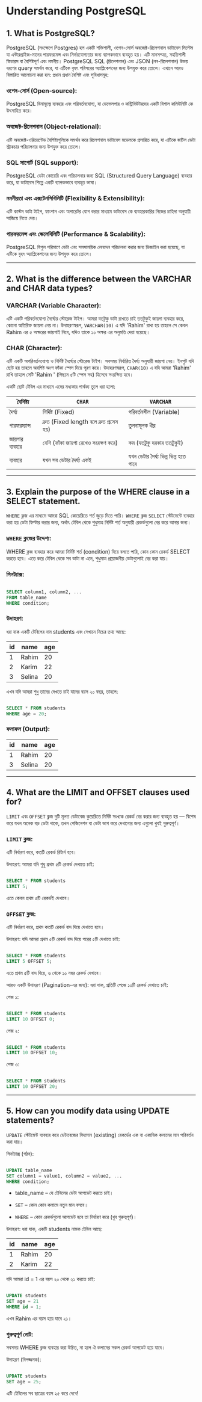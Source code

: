 # Understanding PostgreSQL

## 1. What is PostgreSQL?

PostgreSQL (সংক্ষেপে Postgres) হল একটি শক্তিশালী, ওপেন-সোর্স অবজেক্ট-রিলেশনাল ডাটাবেস সিস্টেম যা এন্টারপ্রাইজ-মানের পারফরমেন্স এবং নির্ভরযোগ্যতার জন্য ব্যাপকভাবে ব্যবহৃত হয়। এটি মানসম্মত, সহতিশালী ফিচারস বা বৈশিষ্টপূর্ণ এবং নমনীয়। PostgreSQL SQL (রিলেশনাল) এবং JSON (নন-রিলেশনাল) উভয় ধরণের query সমর্থন করে, যা এটিকে বৃহৎ পরিসরের অ্যাপ্লিকেশনের জন্য উপযুক্ত করে তোলে। 
এখানে আরও বিস্তারিত আলোচনা করা হল:
প্রধান প্রধান বৈশিষ্ট এবং সুবিধাসমূহ:

### ওপেন-সোর্স (Open-source):
PostgreSQL বিনামূল্যে ব্যবহার এবং পরিবর্তনযোগ্য, যা ডেভেলপার ও কন্ট্রিবিউটরদের একটি বিশাল কমিউনিটি কে উৎসাহিত করে। 

### অবজেক্ট-রিলেশনাল (Object-relational):
এটি অবজেক্ট-ওরিয়েন্টেড বৈশিষ্ট্যগুলিকে সমর্থন করে রিলেশনাল ডাটাবেস মডেলকে প্রসারিত করে, যা এটিকে জটিল ডেটা স্ট্রাকচার পরিচালনার জন্য উপযুক্ত করে তোলে। 

### SQL সাপোর্ট (SQL support):
PostgreSQL ডেটা কোয়েরি এবং পরিচালনার জন্য SQL (Structured Query Language) ব্যবহার করে, যা ডাটাবেস শিল্পে একটি ব্যাপকভাবে ব্যবহৃত ভাষা। 

### নমনীয়তা এবং এক্সটেনসিবিলিটি (Flexibility & Extensibility):
এটি কাস্টম ডাটা টাইপ, ফাংশান এবং অপারেটর যোগ করার মাধ্যমে ডাটাবেস কে ব্যবহারকারির নিজের চাহিদা অনুযায়ী সাজিয়ে নিতে দেয়।

### পারফরমেন্স এবং স্কেলেবিলিটি (Performance & Scalability):
PostgreSQL বিপুল পরিমাণে ডেটা এবং সমসাময়িক লেনদেন পরিচালনা করার জন্য ডিজাইন করা হয়েছে, যা এটিকে বৃহৎ অ্যাপ্লিকেশনের জন্য উপযুক্ত করে তোলে।

---

## 2. What is the difference between the VARCHAR and CHAR data types?

### VARCHAR (Variable Character):
এটি একটি পরিবর্তনযোগ্য দৈর্ঘ্যের স্টোরেজ টাইপ। আমরা যতটুকু ডাটা রাখতে চাই ততটুকুই জায়গা ব্যবহার করে, কোনো অতিরিক্ত জায়গা নেয় না। 
উদাহরণস্বরূপ, `VARCHAR(10)` এ যদি 'Rahim' রাখা হয় তাহলে সে কেবল Rahim এর ৫ অক্ষরের জায়গাই নিবে, যদিও তাকে ১০ অক্ষর এর অনুমতি দেয়া হয়েছে।

### CHAR (Character):
এটি একটি অপরিবর্তনযোগ্য ও নির্দিষ্ট দৈর্ঘ্যের স্টোরেজ  টাইপ। সবসময় নির্ধারিত দৈর্ঘ্য অনুযায়ী জায়গা নেয়। ইনপুট যদি ছোট হয় তাহলে অবশিষ্ট অংশ ফাঁকা স্পেস দিয়ে পূরণ করে।
উদাহরণস্বরূপ, `CHAR(10)` এ যদি আমরা 'Rahim' রাখি তাহলে সেটি 'Rahim     ' (পিছনে ৫টি স্পেস সহ) হিসেবে সংরক্ষিত হবে।

একটি ছোট টেবিল এর মাধ্যমে এদের মধ্যকার পার্থক্য তুলে ধরা হলো:

| বৈশিষ্ট্য              | `CHAR`                                   | `VARCHAR`                                   |
|--------------------|------------------------------------------|---------------------------------------------|
| দৈর্ঘ্য               | নির্দিষ্ট (Fixed)                             | পরিবর্তনশীল (Variable)                  |
| পারফরম্যান্স         | দ্রুত (Fixed length বলে দ্রুত প্রসেস হয়)      | তুলনামূলক ধীর                            |
| জায়গার ব্যবহার      | বেশি (ফাঁকা জায়গা রেখেও সংরক্ষণ করে)       | কম (যতটুকু দরকার ততটুকুই)                 |
| ব্যবহার             | যখন সব ডেটার দৈর্ঘ্য একই                    | যখন ডেটার দৈর্ঘ্য ভিন্ন ভিন্ন হতে পারে      |
---


## 3. Explain the purpose of the WHERE clause in a SELECT statement.

`WHERE` ক্লজ এর মাধ্যমে আমরা SQL কোয়েরিতে শর্ত জুড়ে দিতে পারি। `WHERE` ক্লজ `SELECT` স্টেটমেন্টে ব্যবহার করা হয় ডেটা ফিল্টার করার জন্য, অর্থাৎ টেবিল থেকে শুধুমাত্র নির্দিষ্ট শর্ত অনুযায়ী রেকর্ডগুলো বের করে আনার জন্য।

### `WHERE` ক্লজের উদ্দেশ্য:
WHERE ক্লজ ব্যবহার করে আমরা নির্দিষ্ট শর্ত (condition) দিয়ে বলতে পারি, কোন কোন রেকর্ড SELECT করতে হবে। এতে করে টেবিল থেকে সব ডাটা না এনে, শুধুমাত্র প্রয়োজনীয় ডেটাগুলোই বের করা যায়।

### সিনট্যাক্স:
```sql

SELECT column1, column2, ...
FROM table_name
WHERE condition;
```

### উদাহরণ:
ধরা যাক একটি টেবিলের নাম students এবং সেখানে নিচের তথ্য আছে:

| id | name   | age |
| -- | ------ | --- |
| 1  | Rahim  | 20  |
| 2  | Karim  | 22  |
| 3  | Selina | 20  |

এখন যদি আমরা শুধু তাদের দেখতে চাই যাদের বয়স ২০ বছর, তাহলে:

```sql

SELECT * FROM students
WHERE age = 20;
```

### ফলাফল (Output):

| id | name   | age |
| -- | ------ | --- |
| 1  | Rahim  | 20  |
| 3  | Selina | 20  |
---


## 4. What are the LIMIT and OFFSET clauses used for?

`LIMIT` এবং `OFFSET` ক্লজ দুটি মূলত ডেটাবেজ কুয়েরিতে নির্দিষ্ট সংখ্যক রেকর্ড বের করার জন্য ব্যবহৃত হয় — বিশেষ করে যখন অনেক বড় ডেটা থাকে, তখন পেজিনেশন বা ডেটা ভাগ করে দেখানোর জন্য এগুলো খুবই গুরুত্বপূর্ণ।

### `LIMIT` ক্লজ:
এটি নির্ধারণ করে, কতটি রেকর্ড রিটার্ন হবে।

উদাহরণ: আমরা যদি শুধু প্রথম ৫টি রেকর্ড দেখাতে চাই:

```sql

SELECT * FROM students
LIMIT 5;
```

এতে কেবল প্রথম ৫টি রেকর্ডই দেখাবে।

### `OFFSET` ক্লজ:
এটি নির্ধারণ করে, প্রথম কতটি রেকর্ড বাদ দিয়ে দেখাতে হবে।

উদাহরণ: যদি আমরা প্রথম ৫টি রেকর্ড বাদ দিয়ে পরের ৫টি দেখাতে চাই:

```sql

SELECT * FROM students
LIMIT 5 OFFSET 5;
```

এতে প্রথম ৫টি বাদ দিয়ে, ৬ থেকে ১০ নম্বর রেকর্ড দেখাবে।

আরও একটি উদাহরণ (Pagination-এর জন্য):
ধরা যাক, প্রতিটি পেজে ১০টি রেকর্ড দেখাতে চাই:

পেজ ১:

```sql

SELECT * FROM students
LIMIT 10 OFFSET 0;
```

পেজ ২:

```sql

SELECT * FROM students
LIMIT 10 OFFSET 10;
```

পেজ ৩:

```sql

SELECT * FROM students
LIMIT 10 OFFSET 20;
```
---

## 5. How can you modify data using UPDATE statements?

`UPDATE` স্টেটমেন্ট ব্যবহার করে ডেটাবেজের বিদ্যমান (existing) রেকর্ডের এক বা একাধিক কলামের মান পরিবর্তন করা যায়।

সিনট্যাক্স (গঠন):

```sql

UPDATE table_name
SET column1 = value1, column2 = value2, ...
WHERE condition;
```

- table_name – যে টেবিলের ডেটা আপডেট করতে চাই।

- `SET` – কোন কোন কলামে নতুন মান বসবে।

- `WHERE` – কোন রেকর্ডগুলো আপডেট হবে তা নির্ধারণ করে (খুব গুরুত্বপূর্ণ)।

উদাহরণ:
ধরা যাক, একটি students নামক টেবিল আছে:

| id | name  | age |
| -- | ----- | --- |
| 1  | Rahim | 20  |
| 2  | Karim | 22  |


যদি আমরা id = 1 এর বয়স ২০ থেকে ২১ করতে চাই:

```sql

UPDATE students
SET age = 21
WHERE id = 1;
```

এখন Rahim এর বয়স হয়ে যাবে ২১।

### গুরুত্বপূর্ণ নোট:
সবসময় WHERE ক্লজ ব্যবহার করা উচিত, না হলে ঐ কলামের সকল রেকর্ড আপডেট হয়ে যাবে।

উদাহরণ (বিপজ্জনক):

```sql

UPDATE students
SET age = 25;
```

এটি টেবিলের সব ছাত্রের বয়স ২৫ করে দেবে!